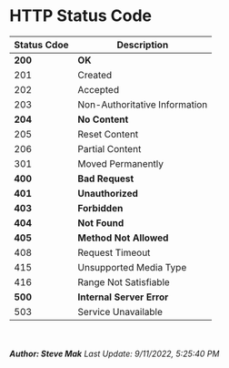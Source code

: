 # HTTP Status Code

| Status Cdoe | Description |
| ----------- | ----------- |
| **200** | **OK** |
| 201 | Created |
| 202 | Accepted |
| 203 | Non-Authoritative Information |
| **204** | **No Content** |
| 205 | Reset Content |
| 206 | Partial Content |
| 301 | Moved Permanently |
| **400** | **Bad Request** |
| **401** | **Unauthorized** |
| **403** | **Forbidden** |
| **404** | **Not Found** |
| **405** | **Method Not Allowed** |
| 408 | Request Timeout |
| 415 | Unsupported Media Type |
| 416 | Range Not Satisfiable |
| **500** | **Internal Server Error** |
| 503 | Service Unavailable |

<br /><br />
**_Author: Steve Mak_**
_Last Update: 9/11/2022, 5:25:40 PM_